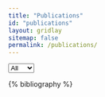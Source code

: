 ```yaml
---
title: "Publications"
id: "publications"
layout: gridlay
sitemap: false
permalink: /publications/
---
```


<!-- https://stackoverflow.com/questions/51006763/uncaught-typeerror-cannot-read-property-setattribute-of-undefined-at-object-o -->
<select id="dropdown-year-filter" class="btn btn-primary dropdown-toggle" role="button" v-model="selected" aria-haspopup="true" aria-expanded="false" aria-labelledby="dropdownMenuLink">
    <option class="dropdown-item" value="all">All</option>
    <option class="dropdown-item" value="2019">2019</option>
    <option class="dropdown-item" value="2020">2020</option>
</select>

{% bibliography %}

<script>
$(document).ready(function() {
    $(".bibliography").addClass("list-group list-group-flush");
    $(".bibliography li").addClass("list-group-item");

    $("#dropdown-year-filter").on("change", function() {
        if ($(this).val() == 'all') {
            $(".bib-entry").parent().show();
        }
        else {
            $(".bib-entry").parent().hide();
            $(".bib-entry-year-" + $(this).val()).parent().show();
        }
    });
});
</script>


